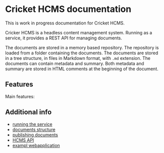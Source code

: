 # Cricket HCMS documentation

<!-- metadata
param1: value1
param2: value2
-->
<!-- summary
This document is a starting point for Cricket HCMS documentation.
-->

This is work in progress documentation for Cricket HCMS.

Cricker HCMS is a headless content management system. Running as a service, it provides a REST API for managing documents. 

The documents are stored in a memory based repository. The repository is loaded from a folder containing the documents. The documents are stored in a tree structure, in files in Markdown format, with `.md` extension. The documents can contain metadata and summary. Both metadata and summary are stored in HTML comments at the beginning of the document.

## Features

Main features:




## Additional info

- [running the service](running.md)
- [documents structure](structure.md)
- [publishing documents](publishing.md)
- [HCMS API](api.md)
- [exampl webapplication](webapp.md)